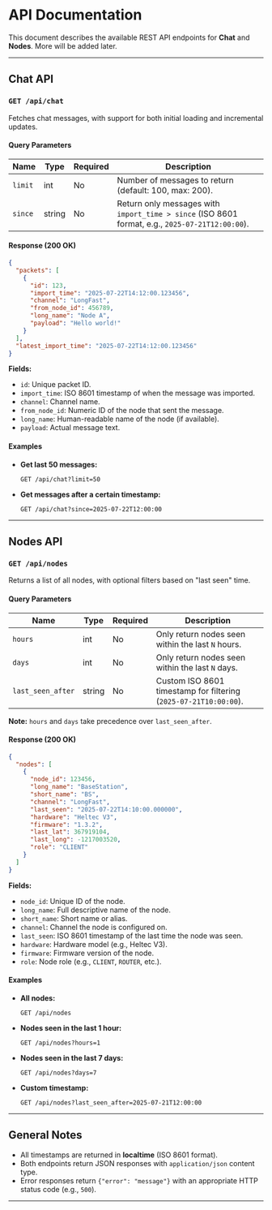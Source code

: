 # API Documentation

This document describes the available REST API endpoints for **Chat** and **Nodes**. More will be added later.

---

## **Chat API**

### **`GET /api/chat`**
Fetches chat messages, with support for both initial loading and incremental updates.

#### **Query Parameters**
| Name     | Type   | Required | Description |
|----------|--------|----------|-------------|
| `limit`  | int    | No       | Number of messages to return (default: 100, max: 200). |
| `since`  | string | No       | Return only messages with `import_time > since` (ISO 8601 format, e.g., `2025-07-21T12:00:00`). |

#### **Response (200 OK)**
```json
{
  "packets": [
    {
      "id": 123,
      "import_time": "2025-07-22T14:12:00.123456",
      "channel": "LongFast",
      "from_node_id": 456789,
      "long_name": "Node A",
      "payload": "Hello world!"
    }
  ],
  "latest_import_time": "2025-07-22T14:12:00.123456"
}
```

**Fields:**
- `id`: Unique packet ID.
- `import_time`: ISO 8601 timestamp of when the message was imported.
- `channel`: Channel name.
- `from_node_id`: Numeric ID of the node that sent the message.
- `long_name`: Human-readable name of the node (if available).
- `payload`: Actual message text.

#### **Examples**
- **Get last 50 messages:**
  ```
  GET /api/chat?limit=50
  ```
- **Get messages after a certain timestamp:**
  ```
  GET /api/chat?since=2025-07-22T12:00:00
  ```

---

## **Nodes API**

### **`GET /api/nodes`**
Returns a list of all nodes, with optional filters based on "last seen" time.

#### **Query Parameters**
| Name              | Type   | Required | Description |
|-------------------|--------|----------|-------------|
| `hours`           | int    | No       | Only return nodes seen within the last `N` hours. |
| `days`            | int    | No       | Only return nodes seen within the last `N` days. |
| `last_seen_after` | string | No       | Custom ISO 8601 timestamp for filtering (`2025-07-21T10:00:00`). |

**Note:** `hours` and `days` take precedence over `last_seen_after`.

#### **Response (200 OK)**
```json
{
  "nodes": [
    {
      "node_id": 123456,
      "long_name": "BaseStation",
      "short_name": "BS",
      "channel": "LongFast",
      "last_seen": "2025-07-22T14:10:00.000000",
      "hardware": "Heltec V3",
      "firmware": "1.3.2",
      "last_lat": 367919104,
      "last_long": -1217003520,
      "role": "CLIENT"
    }
  ]
}
```

**Fields:**
- `node_id`: Unique ID of the node.
- `long_name`: Full descriptive name of the node.
- `short_name`: Short name or alias.
- `channel`: Channel the node is configured on.
- `last_seen`: ISO 8601 timestamp of the last time the node was seen.
- `hardware`: Hardware model (e.g., Heltec V3).
- `firmware`: Firmware version of the node.
- `role`: Node role (e.g., `CLIENT`, `ROUTER`, etc.).

#### **Examples**
- **All nodes:**
  ```
  GET /api/nodes
  ```
- **Nodes seen in the last 1 hour:**
  ```
  GET /api/nodes?hours=1
  ```
- **Nodes seen in the last 7 days:**
  ```
  GET /api/nodes?days=7
  ```
- **Custom timestamp:**
  ```
  GET /api/nodes?last_seen_after=2025-07-21T12:00:00
  ```

---

## **General Notes**
- All timestamps are returned in **localtime** (ISO 8601 format).
- Both endpoints return JSON responses with `application/json` content type.
- Error responses return `{"error": "message"}` with an appropriate HTTP status code (e.g., `500`).

---
